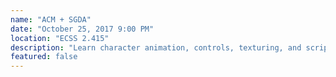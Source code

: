```yaml
---
name: "ACM + SGDA"
date: "October 25, 2017 9:00 PM"
location: "ECSS 2.415"
description: "Learn character animation, controls, texturing, and scripting with Unity in this workshop co-hosted by ACM and Student Game Developer Alliance!"
featured: false
---
```

